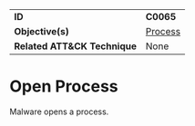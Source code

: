 |||
|---|---|
|**ID**|**C0065**|
|**Objective(s)**|[Process](../process)|
|**Related ATT&CK Technique**|None|


Open Process
=============
Malware opens a process. 